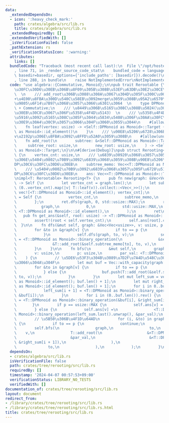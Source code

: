 ```yaml
---
data:
  _extendedDependsOn:
  - icon: ':heavy_check_mark:'
    path: crates/algebra/src/lib.rs
    title: crates/algebra/src/lib.rs
  _extendedRequiredBy: []
  _extendedVerifiedWith: []
  _isVerificationFailed: false
  _pathExtension: rs
  _verificationStatusIcon: ':warning:'
  attributes:
    links: []
  bundledCode: "Traceback (most recent call last):\n  File \"/opt/hostedtoolcache/Python/3.10.14/x64/lib/python3.10/site-packages/onlinejudge_verify/documentation/build.py\"\
    , line 71, in _render_source_code_stat\n    bundled_code = language.bundle(stat.path,\
    \ basedir=basedir, options={'include_paths': [basedir]}).decode()\n  File \"/opt/hostedtoolcache/Python/3.10.14/x64/lib/python3.10/site-packages/onlinejudge_verify/languages/rust.py\"\
    , line 288, in bundle\n    raise NotImplementedError\nNotImplementedError\n"
  code: "use algebra::{Commutative, Monoid};\n\npub trait Rerootable {\n    /// DP\u30C6\
    \u30FC\u30D6\u30EB\u306B\u8F09\u305B\u308B\u53EF\u63DB\u30E2\u30CE\u30A4\u30C9\
    \  \n    /// add_root\u306B\u3088\u308A\u3067\u304D\u305F\u300C\u90E8\u5206\u6728\
    +\u4E00\u8FBA\u300D\u540C\u58EB\u3092merge\u3059\u308B\u95A2\u6570\u3092\u4E8C\
    \u9805\u6F14\u7B97\u3068\u3057\u3066\u6301\u3064  \n    type DPMonoid: Monoid\
    \ + Commutative;\n    /// \u8449\u306B\u5165\u308C\u308B\u5024(\u30C7\u30D5\u30A9\
    \u30EB\u30C8\u3067\u306F\u5358\u4F4D\u5143)  \n    /// \u5358\u4F4D\u5143\u4EE5\
    \u5916\u3092\u5165\u308C\u305F\u3044\u5834\u5408\u306F\u30AA\u30FC\u30D0\u30FC\
    \u30E9\u30A4\u30C9\u3057\u3066\u304F\u3060\u3055\u3044\n    #[allow(unused_variables)]\n\
    \    fn leaf(vertex: usize) -> <Self::DPMonoid as Monoid>::Target {\n        <Self::DPMonoid\
    \ as Monoid>::id_element()\n    }\n    /// \u90E8\u5206\u6728\u306B\u9802\u70B9\
    v\u2192p\u306E\u8FBA\u3092\u8FFD\u52A0\u3059\u308B\n    #[allow(unused_variables)]\n\
    \    fn add_root(\n        subtree: &<Self::DPMonoid as Monoid>::Target,\n   \
    \     subtree_root: usize,\n        new_root: usize,\n    ) -> <Self::DPMonoid\
    \ as Monoid>::Target;\n}\n\n#[derive(Debug)]\npub struct Rerooting<T: Rerootable>\
    \ {\n    vertex_cnt: usize,\n    /// \u6839\u30920\u3068\u3057\u305F\u5834\u5408\
    \u306E\u5404\u9802\u70B9\u3092\u6839\u3068\u3059\u308B\u90E8\u5206\u6728\u306E\
    DP\u30C6\u30FC\u30D6\u30EB\n    subtree_memo: Vec<<T::DPMonoid as Monoid>::Target>,\n\
    \    /// \u5404\u9802\u70B9\u3092\u6839\u3068\u3057\u305F\u6728\u5168\u4F53\u306E\
    DP\u30C6\u30FC\u30D6\u30EB\n    ans: Vec<<T::DPMonoid as Monoid>::Target>,\n}\n\
    \nimpl<T: Rerootable> Rerooting<T> {\n    pub fn new(graph: &Vec<Vec<usize>>)\
    \ -> Self {\n        let vertex_cnt = graph.len();\n        let subtree_memo =\
    \ (0..vertex_cnt).map(|v| T::leaf(v)).collect::<Vec<_>>();\n        let ans =\
    \ vec![<T::DPMonoid as Monoid>::id_element(); vertex_cnt];\n        let mut ret\
    \ = Self {\n            vertex_cnt,\n            subtree_memo,\n            ans,\n\
    \        };\n        ret.dfs(graph, 0, std::usize::MAX);\n        ret.bfs(\n \
    \           graph,\n            0,\n            std::usize::MAX,\n           \
    \ <T::DPMonoid as Monoid>::id_element(),\n        );\n        ret\n    }\n\n \
    \   pub fn get_ans(&self, root: usize) -> <T::DPMonoid as Monoid>::Target {\n\
    \        assert!(root < self.vertex_cnt);\n        self.ans[root].clone()\n  \
    \  }\n\n    fn dfs(&mut self, graph: &Vec<Vec<usize>>, v: usize, p: usize) {\n\
    \        for &to in &graph[v] {\n            if to == p {\n                continue;\n\
    \            }\n            self.dfs(graph, to, v);\n            self.subtree_memo[v]\
    \ = <T::DPMonoid as Monoid>::binary_operation(\n                &self.subtree_memo[v],\n\
    \                &T::add_root(&self.subtree_memo[to], to, v),\n            );\n\
    \        }\n    }\n\n    fn bfs(\n        &mut self,\n        graph: &Vec<Vec<usize>>,\n\
    \        v: usize,\n        p: usize,\n        par_val: <T::DPMonoid as Monoid>::Target,\n\
    \    ) {\n        // \u5DE6\u53F3\u304B\u3089\u7D2F\u7A4D\u548C\u3092\u53D6\u3063\
    \u3066\u304A\u304F\n        let mut buf = Vec::with_capacity(graph[v].len());\n\
    \        for &to in &graph[v] {\n            if to == p {\n                continue;\n\
    \            } else {\n                buf.push(T::add_root(&self.subtree_memo[to],\
    \ to, v));\n            }\n        }\n        let mut left_sum = vec![<T::DPMonoid\
    \ as Monoid>::id_element(); buf.len() + 1];\n        let mut right_sum = vec![<T::DPMonoid\
    \ as Monoid>::id_element(); buf.len() + 1];\n        for i in 0..buf.len() {\n\
    \            left_sum[i + 1] = <T::DPMonoid as Monoid>::binary_operation(&left_sum[i],\
    \ &buf[i]);\n        }\n        for i in (0..buf.len()).rev() {\n            right_sum[i]\
    \ = <T::DPMonoid as Monoid>::binary_operation(&buf[i], &right_sum[i + 1]);\n \
    \       }\n        if p == usize::MAX {\n            self.ans[v] = left_sum.last().unwrap().clone();\n\
    \        } else {\n            self.ans[v] =\n                <T::DPMonoid as\
    \ Monoid>::binary_operation(left_sum.last().unwrap(), &par_val);\n        }\n\n\
    \        // \u5B50\u306B\u4F1D\u64AD\n        for (i, &to) in graph[v].iter().enumerate()\
    \ {\n            if to == p {\n                continue;\n            }\n    \
    \        self.bfs(\n                graph,\n                to,\n            \
    \    v,\n                T::add_root(\n                    &<T::DPMonoid as Monoid>::binary_operation(\n\
    \                        &par_val,\n                        &<T::DPMonoid as Monoid>::binary_operation(&left_sum[i],\
    \ &right_sum[i + 1]),\n                    ),\n                    v,\n      \
    \              to,\n                ),\n            );\n        }\n    }\n}\n"
  dependsOn:
  - crates/algebra/src/lib.rs
  isVerificationFile: false
  path: crates/tree/rerooting/src/lib.rs
  requiredBy: []
  timestamp: '2024-04-07 00:57:53+09:00'
  verificationStatus: LIBRARY_NO_TESTS
  verifiedWith: []
documentation_of: crates/tree/rerooting/src/lib.rs
layout: document
redirect_from:
- /library/crates/tree/rerooting/src/lib.rs
- /library/crates/tree/rerooting/src/lib.rs.html
title: crates/tree/rerooting/src/lib.rs
---
```

